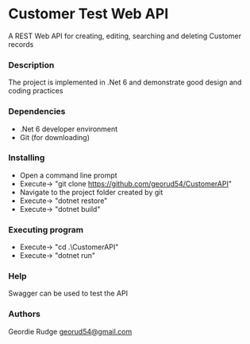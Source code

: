 # Customer Test Web API

A REST Web API for creating, editing, searching and deleting Customer records

### Description

The project is implemented in .Net 6 and demonstrate good design and coding practices

### Dependencies
* .Net 6 developer environment
* Git (for downloading)

### Installing

* Open a command line prompt
* Execute-> "git clone https://github.com/georud54/CustomerAPI"
* Navigate to the project  folder created by git
* Execute-> "dotnet restore"
* Execute-> "dotnet build"

### Executing program

* Execute-> "cd .\CustomerAPI\"
* Execute-> "dotnet run"

### Help

Swagger can be used to test the API

### Authors

Geordie Rudge georud54@gmail.com